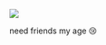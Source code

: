![](https://komarev.com/ghpvc/?username=piercedskin&color=6B6B6B&label=witnesses&base=1000) 

need friends my age 😢
